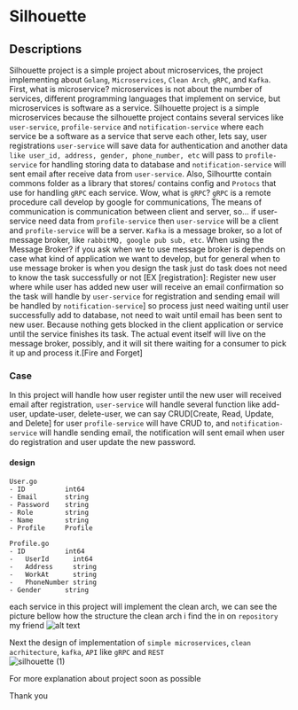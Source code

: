 # Silhouette


## Descriptions
Silhouette project is a simple project about microservices, the project implementing about `Golang`, `Microservices`, `Clean Arch`, `gRPC`, and `Kafka`. First, what is microservice? microservices is not about the number of services, different programming languages that implement on service, but microservices is software as a service. Silhouette project is a simple microservices because the silhouette project contains several services like `user-service`, `profile-service` and `notification-service` where each service be a software as a service that serve each other, lets say, user registrations `user-service` will save data for authentication and another data `like user_id, address, gender, phone_number, etc` will pass to `profile-service` for handling storing data to database and `notification-service` will sent email after receive data from `user-service`. Also, Silhourtte contain commons folder as a library that stores/ contains config and `Protocs` that use for handling `gRPC` each service. Wow, what is `gRPC`? `gRPC` is a remote procedure call develop by google for communications, The means of communication is communication between client and server, so... if user-service need data from `profile-service` then `user-service` will be a client and `profile-service` will be a server. `Kafka` is a message broker, so a lot of message broker, like `rabbitMQ, google pub sub, etc`. When using the Message Broker? if you ask when we to use message broker is depends on case what kind of application we want to develop, but for general when to use message broker is when you design the task just do task does not need to know the task successfully or not [EX [registration]: Register new user where while user has added new user will receive an email confirmation so the task will handle by `user-service` for registration and sending email will be handled by `notification-service`] so process just need waiting until user successfully add to database, not need to wait until email has been sent to new user. Because nothing gets blocked in the client application or service until the service finishes its task. The actual event itself will live on the message broker, possibly, and it will sit there waiting for a consumer to pick it up and process it.[Fire and Forget]

### Case
In this project will handle how user register until the new user will received email  after registration, `user-service` will handle several function like add-user, update-user, delete-user, we can say CRUD[Create, Read, Update, and Delete] for user `profile-service` will have CRUD to, and `notification-service` will handle sending email, the notification will sent email when user do registration and user update the new password.

#### design
```
User.go
- ID          int64
- Email       string
- Password    string
- Role        string
- Name        string
- Profile     Profile

Profile.go
- ID          int64 
-	UserId      int64  
-	Address     string
-	WorkAt      string
-	PhoneNumber string
- Gender      string
```

each service in this project will implement the clean arch, we can see the picture bellow how the structure the clean arch
i find the in on `repository` my friend
![alt text](https://raw.githubusercontent.com/bxcodec/go-clean-arch/master/clean-arch.png)

Next the design of implementation of `simple microservices`, `clean acrhitecture`, `kafka`, `API` like `gRPC` and `REST`\
![silhouette (1)](https://user-images.githubusercontent.com/29673571/68541910-09c5d200-03d8-11ea-9c55-eb345347f696.png)



For more explanation about project soon as possible

Thank you
